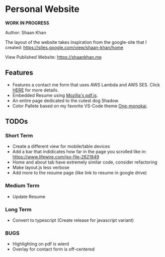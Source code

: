 # Personal Website

**WORK IN PROGRESS**

Author: Shaan Khan

The layout of the website takes inspiration from the google-site that I created:
https://sites.google.com/view/shaan-khan/home

View Published Website: https://shaankhan.me

## Features
- Features a contact me form that uses AWS Lambda and AWS SES.  Click [HERE](https://github.com/ContactShaanKhan/Contact-Me-Form) for more details.
- Embedded Resume using [Mozilla's pdf.js](https://github.com/mozilla/pdf.js).
- An entire page dedicated to the cutest dog Shadow.
- Color Pallete based on my favorite VS-Code theme [One-monokai](https://github.com/azemoh/vscode-one-monokai/blob/master/colors.scss).

## TODOs
### Short Term 
- Create a different view for mobile/table devices   
- Add a bar that indidicates how far in the page you scrolled like in: https://www.lifewire.com/jsx-file-2621849  
- Home and about tab have extremely similar code, consider refactoring  
- Make layout.js less verbose   
- Add more to the resume page (like link to resume in google drive)  

### Medium Term 
- Update Resume  

### Long Term
- Convert to typescript (Create release for javascript variant)


### BUGS 
- Highlighting on pdf is wierd  
- Overlay for contact form is off-centered
